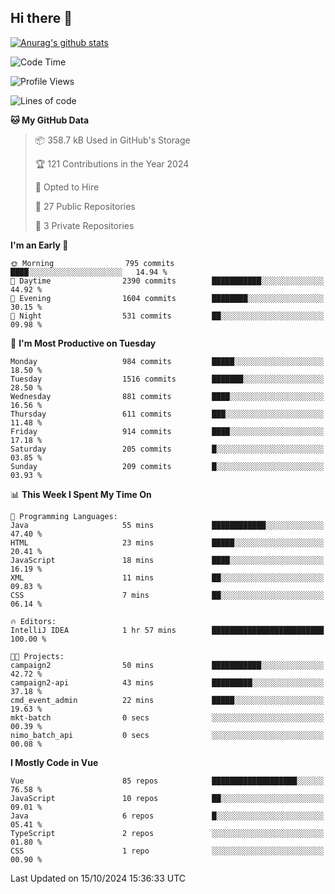 ## Hi there 👋

[![Anurag's github stats](https://github-readme-stats.vercel.app/api?username=Songwonseok)](https://github.com/anuraghazra/github-readme-stats)



<!--START_SECTION:waka-->
![Code Time](http://img.shields.io/badge/Code%20Time-3%2C075%20hrs%2015%20mins-blue)

![Profile Views](http://img.shields.io/badge/Profile%20Views-1-blue)

![Lines of code](https://img.shields.io/badge/From%20Hello%20World%20I%27ve%20Written-34.8%20million%20lines%20of%20code-blue)

**🐱 My GitHub Data** 

> 📦 358.7 kB Used in GitHub's Storage 
 > 
> 🏆 121 Contributions in the Year 2024
 > 
> 💼 Opted to Hire
 > 
> 📜 27 Public Repositories 
 > 
> 🔑 3 Private Repositories 
 > 
**I'm an Early 🐤** 

```text
🌞 Morning                795 commits         ████░░░░░░░░░░░░░░░░░░░░░   14.94 % 
🌆 Daytime                2390 commits        ███████████░░░░░░░░░░░░░░   44.92 % 
🌃 Evening                1604 commits        ████████░░░░░░░░░░░░░░░░░   30.15 % 
🌙 Night                  531 commits         ██░░░░░░░░░░░░░░░░░░░░░░░   09.98 % 
```
📅 **I'm Most Productive on Tuesday** 

```text
Monday                   984 commits         █████░░░░░░░░░░░░░░░░░░░░   18.50 % 
Tuesday                  1516 commits        ███████░░░░░░░░░░░░░░░░░░   28.50 % 
Wednesday                881 commits         ████░░░░░░░░░░░░░░░░░░░░░   16.56 % 
Thursday                 611 commits         ███░░░░░░░░░░░░░░░░░░░░░░   11.48 % 
Friday                   914 commits         ████░░░░░░░░░░░░░░░░░░░░░   17.18 % 
Saturday                 205 commits         █░░░░░░░░░░░░░░░░░░░░░░░░   03.85 % 
Sunday                   209 commits         █░░░░░░░░░░░░░░░░░░░░░░░░   03.93 % 
```


📊 **This Week I Spent My Time On** 

```text
💬 Programming Languages: 
Java                     55 mins             ████████████░░░░░░░░░░░░░   47.40 % 
HTML                     23 mins             █████░░░░░░░░░░░░░░░░░░░░   20.41 % 
JavaScript               18 mins             ████░░░░░░░░░░░░░░░░░░░░░   16.19 % 
XML                      11 mins             ██░░░░░░░░░░░░░░░░░░░░░░░   09.83 % 
CSS                      7 mins              ██░░░░░░░░░░░░░░░░░░░░░░░   06.14 % 

🔥 Editors: 
IntelliJ IDEA            1 hr 57 mins        █████████████████████████   100.00 % 

🐱‍💻 Projects: 
campaign2                50 mins             ███████████░░░░░░░░░░░░░░   42.72 % 
campaign2-api            43 mins             █████████░░░░░░░░░░░░░░░░   37.18 % 
cmd_event_admin          22 mins             █████░░░░░░░░░░░░░░░░░░░░   19.63 % 
mkt-batch                0 secs              ░░░░░░░░░░░░░░░░░░░░░░░░░   00.39 % 
nimo_batch_api           0 secs              ░░░░░░░░░░░░░░░░░░░░░░░░░   00.08 % 
```

**I Mostly Code in Vue** 

```text
Vue                      85 repos            ███████████████████░░░░░░   76.58 % 
JavaScript               10 repos            ██░░░░░░░░░░░░░░░░░░░░░░░   09.01 % 
Java                     6 repos             █░░░░░░░░░░░░░░░░░░░░░░░░   05.41 % 
TypeScript               2 repos             ░░░░░░░░░░░░░░░░░░░░░░░░░   01.80 % 
CSS                      1 repo              ░░░░░░░░░░░░░░░░░░░░░░░░░   00.90 % 
```




 Last Updated on 15/10/2024 15:36:33 UTC
<!--END_SECTION:waka-->

